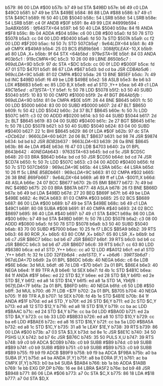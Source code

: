 b579: 86 00        LDA    #$00
b57b: b7 49 bd     STA    $49BD
b57e: b6 49 c0     LDA    $49C0
b581: b7 49 be     STA    $49BE
b584: 86 88        LDA    #$88
b586: b7 49 c1     STA    $49C1
b589: f6 50 40     LDB    $5040
b58c: 54           LSRB
b58d: 54           LSRB
b58e: 54           LSRB
b58f: c4 0f        ANDB   #$0F
b591: 8e 49 99     LDX    #$4999
b594: 3a           ABX
b595: 9f 64        STX    <$64
b597: b6 50 40     LDA    $5040
b59a: 84 f8        ANDA   #$F8
b59c: 8b 04        ADDA   #$04
b59e: c6 00        LDB    #$00
b5a0: fd 50 78     STD    $5078
b5a3: cc 04 00     LDD    #$0400
b5a6: fd 50 7a     STD    $507A
b5a9: cc f2 00     LDD    #$F200
b5ac: fd 50 7c     STD    $507C
b5af: 9e 64        LDX    <$64
b5b1: 8c 49 a9     CMPX   #$49A9
b5b4: 25 03        BCS    $B5B9
b5b6: 30 88 f0     LEAX   -$10,X
b5b9: a6 80        LDA    ,X+
b5bb: 9f 64        STX    <$64
b5bd: 97 9e        STA    <$9E
b5bf: 84 03        ANDA   #$03
b5c1: 91 9c        CMPA   <$9C
b5c3: 10 26 00 89  LBNE   $B650
b5c7: 96 9d        LDA    <$9D
b5c9: 97 dc        STA    <$DC
b5cb: cc 00 0f     LDD    #$000F
b5ce: fd 47 01     STD    $4701
b5d1: 86 67        LDA    #$67
b5d3: bd cd ba     JSR    $CDBA
b5d6: 96 9c        LDA    <$9C
b5d8: 81 02        CMPA   #$02
b5da: 26 13        BNE    $B5EF
b5dc: 7c 49 bd     INC    $49BD
b5df: f6 49 be     LDB    $49BE
b5e2: 58           ASLB
b5e3: 8e b6 b3     LDX    #$B6B3
b5e6: ec 85        LDD    B,X
b5e8: ed a1        STD    ,Y++
b5ea: b6 49 c1     LDA    $49C1
b5ed: a7 3f        STA    -$1,Y
b5ef: fc 50 78     LDD    $5078
b5f2: b3 50 40     SUBD   $5040
b5f5: 10 83 10 00  CMPD   #$1000
b5f9: 2e 4f        BGT    $B64A
b5fb: 96 9d        LDA    <$9D
b5fd: 81 0e        CMPA   #$0E
b5ff: 26 44        BNE    $B645
b601: fc 50 00     LDD    $5000
b604: 83 00 00     SUBD   #$0000
b607: 2d 47        BLT    $B650
b609: fc 50 42     LDD    $5042
b60c: 2d 37        BLT    $B645
b60e: fc 50 7c     LDD    $507C
b611: c3 02 00     ADDD   #$0200
b614: b3 50 44     SUBD   $5044
b617: 2d 2c        BLT    $B645
b619: 83 04 00     SUBD   #$0400
b61c: 2e 27        BGT    $B645
b61e: fc 50 78     LDD    $5078
b621: b3 50 40     SUBD   $5040
b624: 83 04 00     SUBD   #$0400
b627: 22 1c        BHI    $B645
b629: 86 0f        LDA    #$0F
b62b: 97 dc        STA    <$DC
b62d: 96 60        LDA    <$60
b62f: 2d 06        BLT    $B637
b631: bd 98 74     JSR    $9874
b634: bd bd b2     JSR    $BDB2
b637: 96 63        LDA    <$63
b639: 26 0a        BNE    $B645
b63b: 86 4e        LDA    #$4E
b63d: f6 47 03     LDB    $4703
b640: 2a 01        BPL    $B643
b642: 40           NEGA
b643: 97 63        STA    <$63
b645: bd cd 5c     JSR    $CD5C
b648: 20 03        BRA    $B64D
b64a: bd cd 50     JSR    $CD50
b64d: bd cd 74     JSR    $CD74
b650: fc 50 7c     LDD    $507C
b653: c3 04 00     ADDD   #$0400
b656: fd 50 7c     STD    $507C
b659: 96 9e        LDA    <$9E
b65b: 44           LSRA
b65c: 44           LSRA
b65d: 10 26 ff 5c  LBNE   $B5BD
b661: 96 9c        LDA    <$9C
b663: 81 02        CMPA   #$02
b665: 26 38        BNE    $B69F
b667: 9e 64        LDX    <$64
b669: a6 89 ff ef  LDA    -$0011,X
b66d: 48           ASLA
b66e: 24 07        BCC    $B677
b670: 2b 05        BMI    $B677
b672: 7c 49 bd     INC    $49BD
b675: 20 03        BRA    $B67A
b677: 48           ASLA
b678: 26 f3        BNE    $B66D
b67a: b6 49 bd     LDA    $49BD
b67d: 27 20        BEQ    $B69F
b67f: b6 49 be     LDA    $49BE
b682: 4c           INCA
b683: 81 03        CMPA   #$03
b685: 25 02        BCS    $B689
b687: 86 00        LDA    #$00
b689: b7 49 be     STA    $49BE
b68c: b6 49 c1     LDA    $49C1
b68f: 80 08        SUBA   #$08
b691: 81 40        CMPA   #$40
b693: 24 02        BCC    $B697
b695: 86 40        LDA    #$40
b697: b7 49 c1     STA    $49C1
b69a: 86 00        LDA    #$00
b69c: b7 49 bd     STA    $49BD
b69f: fc 50 78     LDD    $5078
b6a2: c3 08 00     ADDD   #$0800
b6a5: fd 50 78     STD    $5078
b6a8: b3 50 40     SUBD   $5040
b6ab: 83 70 00     SUBD   #$7000
b6ae: 10 25 fe f7  LBCS   $B5A9
b6b2: 39           RTS
b6b3: 66 80        ROR    ,X+
b6b5: 63 80        COM    ,X+
b6b7: 65 80        LSR    ,X+
b6b9: bd b6 c7     JSR    $B6C7
b6bc: bd b6 d7     JSR    $B6D7
b6bf: 39           RTS
b6c0: bd b6 cc     JSR    $B6CC
b6c3: bd b6 d7     JSR    $B6D7
b6c6: 39           RTS
b6c7: cc 63 80     LDD    #$6380
b6ca: ed a1        STD    ,Y++
b6cc: cc a0 12     LDD    #$A012
b6cf: ed a1        STD    ,Y++
b6d1: fc 32 fe     LDD    $32FE
b6d4: ed a1        STD    ,Y++
b6d6: 39           RTS
b6d7: 96 7d        LDA    <$7D
b6d9: 2a 01        BPL    $B6DC
b6db: 40           NEGA
b6dc: c6 6e        LDB    #$6E
b6de: 3d           MUL
b6df: d6 7d        LDB    <$7D
b6e1: 2a 01        BPL    $B6E4
b6e3: 40           NEGA
b6e4: 1f 89        TFR    A,B
b6e6: 1d           SEX
b6e7: fd 4b 1c     STD    $4B1C
b6ea: 84 1f        ANDA   #$1F
b6ec: ed 22        STD    $2,Y
b6ee: ed 28        STD    $8,Y
b6f0: ed 2e        STD    $E,Y
b6f2: ed a8 14     STD    $14,Y
b6f5: ed a8 1a     STD    $1A,Y
b6f8: 96 7f        LDA    <$7F
b6fa: 2a 01        BPL    $B6FD
b6fc: 40           NEGA
b6fd: c6 50        LDB    #$50
b6ff: 3d           MUL
b700: d6 7f        LDB    <$7F
b702: 2a 01        BPL    $B705
b704: 40           NEGA
b705: 1f 89        TFR    A,B
b707: 1d           SEX
b708: fd 4b 1e     STD    $4B1E
b70b: 84 1f        ANDA   #$1F
b70d: ed a4        STD    ,Y
b70f: ed 26        STD    $6,Y
b711: ed 2c        STD    $C,Y
b713: ed a8 12     STD    $12,Y
b716: ed a8 18     STD    $18,Y
b719: cc ba ac     LDD    #$BAAC
b71c: ed 24        STD    $4,Y
b71e: cc ba 0d     LDD    #$BA0D
b721: ed 2a        STD    $A,Y
b723: cc bb 33     LDD    #$BB33
b726: ed a8 10     STD    $10,Y
b729: cc ba e6     LDD    #$BAE6
b72c: ed a8 16     STD    $16,Y
b72f: cc ba 5a     LDD    #$BA5A
b732: ed a8 1c     STD    $1C,Y
b735: 31 a8 1e     LEAY   $1E,Y
b738: 39           RTS
b739: 86 00        LDA    #$00
b73b: a7 03        STA    $3,X
b73d: bd 8e 1c     JSR    $8E1C
b740: 34 50        PSHS   U,X
b742: bd b7 6c     JSR    $B76C
b745: 35 50        PULS   X,U
b747: 39           RTS
b748: b9 c0 b9     ADCA   $C0B9
b74b: c0 b9        SUBB   #$B9
b74d: c0 b9        SUBB   #$B9
b74f: c0 b9        SUBB   #$B9
b751: c0 b9        SUBB   #$B9
b753: c0 b9        SUBB   #$B9
b755: f9 b9 f9     ADCB   $B9F9
b758: b9 f9 ba     ADCA   $F9BA
b75b: a0 ba        SUBA   [F,Y]
b75d: a4 ba        ANDA   [F,Y]
b75f: a8 ba        EORA   [F,Y]
b761: ac ba        CMPX   [F,Y]
b763: b0 ba b4     SUBA   $BAB4
b766: bb 1a bb     ADDA   $1ABB
b769: 1e bb        EXG    DP,DP
b76b: 16 ee 84     LBRA   $A5F2
b76e: bd b9 48     JSR    $B948
b771: 86 06        LDA    #$06
b773: a7 0c        STA    $C,X
b775: 86 18        LDA    #$18
b777: a7 0d        STA    $D,X

